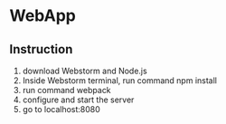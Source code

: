 # WebApp

## Instruction
1. download Webstorm and Node.js
2. Inside Webstorm terminal, run command npm install
3. run command webpack
4. configure and start the server
5. go to localhost:8080
